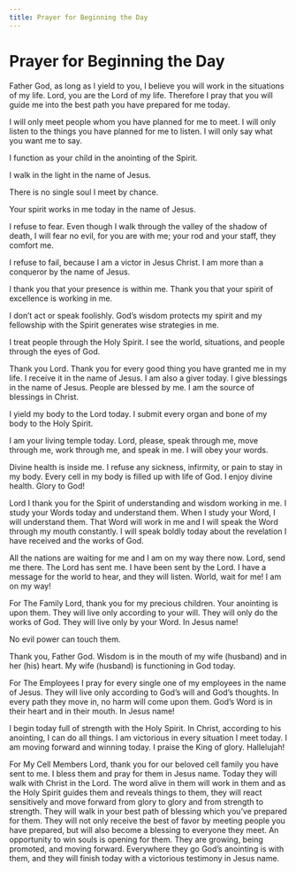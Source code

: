 ```yaml
---
title: Prayer for Beginning the Day
---
```


# Prayer for Beginning the Day

Father God, as long as I yield to you, I believe you will work in the situations of my life.
Lord, you are the Lord of my life. Therefore I pray that you will guide me into the best path you have prepared for me today.

I will only meet people whom you have planned for me to meet. I will only listen to the things you have planned for me to listen. I will only say what you want me to say.

I function as your child in the anointing of the Spirit.

I walk in the light in the name of Jesus.

There is no single soul I meet by chance.

Your spirit works in me today in the name of Jesus.

I refuse to fear. Even though I walk through the valley of the shadow of death, I will fear no evil, for you are with me; your rod and your staff, they comfort me.

I refuse to fail, because I am a victor in Jesus Christ. I am more than a conqueror by the name of Jesus.

I thank you that your presence is within me.
Thank you that your spirit of excellence is working in me.

I don’t act or speak foolishly. God’s wisdom protects my spirit and my fellowship with the Spirit generates wise strategies in me.

I treat people through the Holy Spirit. I see the world, situations, and people through the eyes of God.

Thank you Lord. Thank you for every good thing you have granted me in my life. I receive it in the name of Jesus. I am also a giver today. I give blessings in the name of Jesus. People are blessed by me. I am the source of blessings in Christ.

I yield my body to the Lord today. I submit every organ and bone of my body to the Holy Spirit.

I am your living temple today. Lord, please, speak through me, move through me, work through me, and speak in me. I will obey your words.

Divine health is inside me. I refuse any sickness, infirmity, or pain to stay in my body. Every cell in my body is filled up with life of God. I enjoy divine health. Glory to God!

Lord I thank you for the Spirit of understanding and wisdom working in me.
I study your Words today and understand them. When I study your Word, I will understand them. That Word will work in me and I will speak the Word through my mouth constantly. I will speak boldly today about the revelation I have received and the works of God.

All the nations are waiting for me and I am on my way there now. Lord, send me there. The Lord has sent me. I have been sent by the Lord. I have a message for the world to hear, and they will listen. World, wait for me! I am on my way!

For The Family
Lord, thank you for my precious children. Your anointing is upon them. They will live only according to your will. They will only do the works of God. They will live only by your Word. In Jesus name!

No evil power can touch them.

Thank you, Father God. Wisdom is in the mouth of my wife (husband) and in her (his) heart. My wife (husband) is functioning in God today.

For The Employees
I pray for every single one of my employees in the name of Jesus. They will live only according to God’s will and God’s thoughts. In every path they move in, no harm will come upon them. God’s Word is in their heart and in their mouth. In Jesus name!

I begin today full of strength with the Holy Spirit. In Christ, according to his anointing, I can do all things. I am victorious in every situation I meet today. I am moving forward and winning today. I praise the King of glory. Hallelujah!

For My Cell Members
Lord, thank you for our beloved cell family you have sent to me. I bless them and pray for them in Jesus name. Today they will walk with Christ in the Lord. The word alive in them will work in them and as the Holy Spirit guides them and reveals things to them, they will react sensitively and move forward from glory to glory and from strength to strength. They will walk in your best path of blessing which you’ve prepared for them. They will not only receive the best of favor by meeting people you have prepared, but will also become a blessing to everyone they meet. An opportunity to win souls is opening for them. They are growing, being promoted, and moving forward. Everywhere they go God’s anointing is with them, and they will finish today with a victorious testimony in Jesus name.
